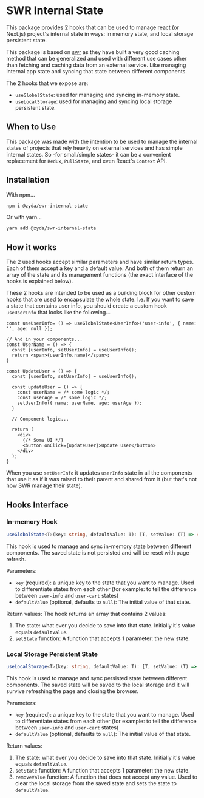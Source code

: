 # SWR Internal State
This package provides 2 hooks that can be used to manage react (or Next.js) project's internal state in ways: in memory state, and local storage persistent state.

This package is based on [swr](https://swr.vercel.app/) as they have built a very good caching method that can be generalized and used with different use cases other than fetching and caching data from an external service. Like managing internal app state and syncing that state between different components.

The 2 hooks that we expose are:
- `useGlobalState`: used for managing and syncing in-memory state.
- `useLocalStorage`: used for managing and syncing local storage persistent state.

## When to Use
This package was made with the intention to be used to manage the internal states of projects that rely heavily on external services and has simple internal states. So -for small/simple states- it can be a convenient replacement for `Redux`, `PullState`, and even React's `Context` API.

## Installation
With npm...
```bash
npm i @zyda/swr-internal-state
```

Or with yarn...
```bash
yarn add @zyda/swr-internal-state
```

## How it works
The 2 used hooks accept similar parameters and have similar return types. Each of them accept a key and a default value. And both of them return an array of the state and its management functions (the exact interface of the hooks is explained below).

These 2 hooks are intended to be used as a building block for other custom hooks that are used to encapsulate the whole state.
I.e. If you want to save a state that contains user info, you should create a custom hook `useUserInfo` that looks like the following...
```tsx
const useUserInfo= () => useGlobalState<UserInfo>('user-info', { name: '', age: null });

// And in your components...
const UserName = () => {
  const [userInfo, setUserInfo] = useUserInfo();
  return <span>{userInfo.name}</span>;
}

const UpdateUser = () => {
  const [userInfo, setUserInfo] = useUserInfo();

  const updateUser = () => {
    const userName = /* some logic */;
    const userAge = /* some logic */;
    setUserInfo({ name: userName, age: userAge });
  }

  // Component logic...

  return (
    <div>
      {/* Some UI */}
      <button onClick={updateUser}>Update User</button>
    </div>
  );
}

```
When you use `setUserInfo` it updates `userInfo` state in all the components that use it as if it was raised to their parent and shared from it (but that's not how SWR manage their state).

## Hooks Interface

### In-memory Hook
```ts
useGlobalState<T>(key: string, defaultValue: T): [T, setValue: (T) => void]
```

This hook is used to manage and sync in-memory state between different components. The saved state is not persisted and will be reset with page refresh.

Parameters:
- `key` (required): a unique key to the state that you want to manage. Used to differentiate states from each other (for example: to tell the difference between `user-info` and `user-cart` states)
- `defaultValue` (optional, defaults to `null`): The initial value of that state.

Return values:
The hook returns an array that contains 2 values:
1. The state: what ever you decide to save into that state. Initially it's value equals `defaultValue`.
1. `setState` function: A function that accepts 1 parameter: the new state.

### Local Storage Persistent State
```ts
useLocalStorage<T>(key: string, defaultValue: T): [T, setValue: (T) => void, removeValue: () => void]
```

This hook is used to manage and sync persisted state between different components. The saved state will be saved to the local storage and it will survive refreshing the page and closing the browser.

Parameters:
- `key` (required): a unique key to the state that you want to manage. Used to differentiate states from each other (for example: to tell the difference between `user-info` and `user-cart` states)
- `defaultValue` (optional, defaults to `null`): The initial value of that state.

Return values:
1. The state: what ever you decide to save into that state. Initially it's value equals `defaultValue`.
1. `setState` function: A function that accepts 1 parameter: the new state.
1. `removeValue` function: A function that does not accept any value. Used to clear the local storage from the saved state and sets the state to `defaultValue`.
